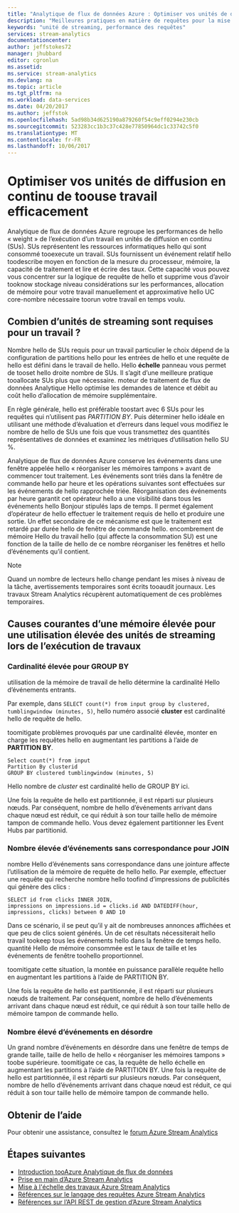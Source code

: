 ```yaml
---
title: "Analytique de flux de données Azure : Optimiser vos unités de diffusion en continu de toouse travail efficacement | Documents Microsoft"
description: "Meilleures pratiques en matière de requêtes pour la mise à l’échelle et les performances dans Azure Stream Analytics."
keywords: "unité de streaming, performance des requêtes"
services: stream-analytics
documentationcenter: 
author: jeffstokes72
manager: jhubbard
editor: cgronlun
ms.assetid: 
ms.service: stream-analytics
ms.devlang: na
ms.topic: article
ms.tgt_pltfrm: na
ms.workload: data-services
ms.date: 04/20/2017
ms.author: jeffstok
ms.openlocfilehash: 5ad98b34d625190a879260f54c9eff0294e230cb
ms.sourcegitcommit: 523283cc1b3c37c428e77850964dc1c33742c5f0
ms.translationtype: MT
ms.contentlocale: fr-FR
ms.lasthandoff: 10/06/2017
---
```

# <a name="optimize-your-job-toouse-streaming-units-efficiently"></a>Optimiser vos unités de diffusion en continu de toouse travail efficacement

Analytique de flux de données Azure regroupe les performances de hello « weight » de l’exécution d’un travail en unités de diffusion en continu (SUs). SUs représentent les ressources informatiques hello qui sont consommé tooexecute un travail. SUs fournissent un événement relatif hello toodescribe moyen en fonction de la mesure du processeur, mémoire, la capacité de traitement et lire et écrire des taux. Cette capacité vous pouvez vous concentrer sur la logique de requête de hello et supprime vous d’avoir tooknow stockage niveau considérations sur les performances, allocation de mémoire pour votre travail manuellement et approximative hello UC core-nombre nécessaire toorun votre travail en temps voulu.

## <a name="how-many-sus-are-required-for-a-job"></a>Combien d’unités de streaming sont requises pour un travail ?

Nombre hello de SUs requis pour un travail particulier le choix dépend de la configuration de partitions hello pour les entrées de hello et une requête de hello est défini dans le travail de hello. Hello **échelle** panneau vous permet de tooset hello droite nombre de SUs. Il s’agit d’une meilleure pratique tooallocate SUs plus que nécessaire. moteur de traitement de flux de données Analytique Hello optimise les demandes de latence et débit au coût hello d’allocation de mémoire supplémentaire.

En règle générale, hello est préférable toostart avec 6 SUs pour les requêtes qui n’utilisent pas *PARTITION BY*. Puis déterminer hello idéale en utilisant une méthode d’évaluation et d’erreurs dans lequel vous modifiez le nombre de hello de SUs une fois que vous transmettez des quantités représentatives de données et examinez les métriques d’utilisation hello SU %.

Analytique de flux de données Azure conserve les événements dans une fenêtre appelée hello « réorganiser les mémoires tampons » avant de commencer tout traitement. Les événements sont triés dans la fenêtre de commande hello par heure et les opérations suivantes sont effectuées sur les événements de hello rapprochée triée. Réorganisation des événements par heure garantit cet opérateur hello a une visibilité dans tous les événements hello Bonjour stipulés laps de temps. Il permet également d’opérateur de hello effectuer le traitement requis de hello et produire une sortie. Un effet secondaire de ce mécanisme est que le traitement est retardé par durée hello de fenêtre de commande hello. encombrement de mémoire Hello du travail hello (qui affecte la consommation SU) est une fonction de la taille de hello de ce nombre réorganiser les fenêtres et hello d’événements qu’il contient.

> [!NOTE]
> Quand un nombre de lecteurs hello change pendant les mises à niveau de la tâche, avertissements temporaires sont écrits tooaudit journaux. Les travaux Stream Analytics récupèrent automatiquement de ces problèmes temporaires.

## <a name="common-high-memory-causes-for-high-su-usage-for-running-jobs"></a>Causes courantes d’une mémoire élevée pour une utilisation élevée des unités de streaming lors de l’exécution de travaux

### <a name="high-cardinality-for-group-by"></a>Cardinalité élevée pour GROUP BY

utilisation de la mémoire de travail de hello détermine la cardinalité Hello d’événements entrants.

Par exemple, dans `SELECT count(*) from input group by clustered, tumblingwindow (minutes, 5)`, hello numéro associé **cluster** est cardinalité hello de requête de hello.

toomitigate problèmes provoqués par une cardinalité élevée, monter en charge les requêtes hello en augmentant les partitions à l’aide de **PARTITION BY**.

```
Select count(*) from input
Partition By clusterid
GROUP BY clustered tumblingwindow (minutes, 5)
```

Hello nombre de *cluster* est cardinalité hello de GROUP BY ici.

Une fois la requête de hello est partitionnée, il est réparti sur plusieurs nœuds. Par conséquent, nombre de hello d’événements arrivant dans chaque nœud est réduit, ce qui réduit à son tour taille hello de mémoire tampon de commande hello. Vous devez également partitionner les Event Hubs par partitionid.

### <a name="high-unmatched-event-count-for-join"></a>Nombre élevée d’événements sans correspondance pour JOIN

nombre Hello d’événements sans correspondance dans une jointure affecte l’utilisation de la mémoire de requête de hello hello. Par exemple, effectuer une requête qui recherche nombre hello toofind d’impressions de publicités qui génère des clics :

```
SELECT id from clicks INNER JOIN,
impressions on impressions.id = clicks.id AND DATEDIFF(hour, impressions, clicks) between 0 AND 10
```

Dans ce scénario, il se peut qu’il y ait de nombreuses annonces affichées et que peu de clics soient générés. Un de cet résultats nécessiterait hello travail tookeep tous les événements hello dans la fenêtre de temps hello. quantité Hello de mémoire consommée est le taux de taille et les événements de fenêtre toohello proportionnel. 

toomitigate cette situation, la montée en puissance parallèle requête hello en augmentant les partitions à l’aide de PARTITION BY. 

Une fois la requête de hello est partitionnée, il est réparti sur plusieurs nœuds de traitement. Par conséquent, nombre de hello d’événements arrivant dans chaque nœud est réduit, ce qui réduit à son tour taille hello de mémoire tampon de commande hello.

### <a name="large-number-of-out-of-order-events"></a>Nombre élevé d’événements en désordre 

Un grand nombre d’événements en désordre dans une fenêtre de temps de grande taille, taille de hello de hello « réorganiser les mémoires tampons » toobe supérieure. toomitigate ce cas, la requête de hello échelle en augmentant les partitions à l’aide de PARTITION BY. Une fois la requête de hello est partitionnée, il est réparti sur plusieurs nœuds. Par conséquent, nombre de hello d’événements arrivant dans chaque nœud est réduit, ce qui réduit à son tour taille hello de mémoire tampon de commande hello. 


## <a name="get-help"></a>Obtenir de l’aide
Pour obtenir une assistance, consultez le [forum Azure Stream Analytics](https://social.msdn.microsoft.com/Forums/en-US/home?forum=AzureStreamAnalytics)

## <a name="next-steps"></a>Étapes suivantes
* [Introduction tooAzure Analytique de flux de données](stream-analytics-introduction.md)
* [Prise en main d’Azure Stream Analytics](stream-analytics-real-time-fraud-detection.md)
* [Mise à l'échelle des travaux Azure Stream Analytics](stream-analytics-scale-jobs.md)
* [Références sur le langage des requêtes Azure Stream Analytics](https://msdn.microsoft.com/library/azure/dn834998.aspx)
* [Références sur l’API REST de gestion d’Azure Stream Analytics](https://msdn.microsoft.com/library/azure/dn835031.aspx)
